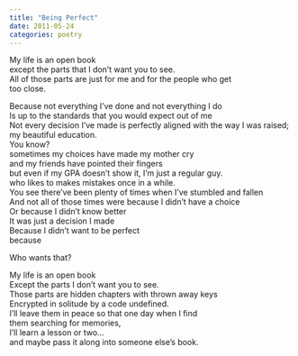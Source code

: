 ```yaml
---
title: "Being Perfect"
date: 2011-05-24
categories: poetry
---
```


My life is an open book<br/>
except the parts that I don’t want you to see.<br/>
All of those parts are just for me and for the people who get<br/>
too close.<br/>

Because not everything I’ve done and not everything I do<br/>
Is up to the standards that you would expect out of me<br/>
Not every decision I’ve made is perfectly aligned with the way I was raised;<br/>
my beautiful education.<br/>
You know?<br/>
sometimes my choices have made my mother cry<br/>
and my friends have pointed their fingers<br/>
but even if my GPA doesn’t show it, I’m just a regular guy.<br/>
who likes to makes mistakes once in a while.<br/>
You see there’ve been plenty of times when I’ve stumbled and fallen<br/>
And not all of those times were because I didn’t have a choice<br/>
Or because I didn’t know better<br/>
It was just a decision I made<br/>
Because I didn’t want to be perfect<br/>
because<br/>

Who wants that?<br/>

My life is an open book<br/>
Except the parts I don’t want you to see.<br/>
Those parts are hidden chapters with thrown away keys<br/>
Encrypted in solitude by a code undefined.<br/>
I’ll leave them in peace so that one day when I find<br/>
them searching for memories,<br/>
I’ll learn a lesson or two…<br/>
and maybe pass it along into someone else’s book.<br/>
